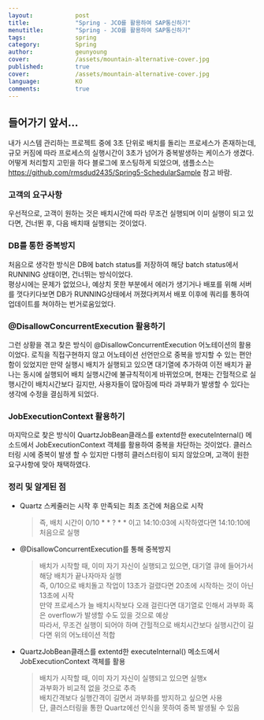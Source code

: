 ```yaml
---
layout:            post
title:             "Spring - JCO를 활용하여 SAP통신하기"
menutitle:         "Spring - JCO를 활용하여 SAP통신하기"
tags:              spring
category:          Spring
author:            geunyoung
cover:             /assets/mountain-alternative-cover.jpg
published:         true
cover:             /assets/mountain-alternative-cover.jpg
language:          KO
comments:          true
---
```


## 들어가기 앞서...

 내가 시스템 관리하는 프로젝트 중에 3초 단위로 배치를 돌리는 프로세스가 존재하는데, 규모 커짐에 따라 프로세스의 실행시간이 3초가 넘어가 중복발생하는 케이스가 생겼다. 어떻게 처리할지 고민을 하다 블로그에 포스팅하게 되었으며, 샘플소스는 https://github.com/rmsdud2435/Spring5-SchedularSample 참고 바람.

### 고객의 요구사항

우선적으로, 고객이 원하는 것은 배치시간에 따라 무조건 실행되며 이미 실행이 되고 있다면, 건너뛴 후, 다음 배치때 실행되는 것이었다.


### DB를 통한 중복방지

처음으로 생각한 방식은 DB에 batch status를 저장하여 해당 batch status에서 RUNNING 상태이면, 건너뛰는 방식이었다.  
평상시에는 문제가 없었으나, 예상치 못한 부분에서 에러가 생기거나 배포를 위해 서버를 껏다키다보면 DB가 RUNNING상태에서 꺼졌다켜져서 배포 이후에 쿼리를 통하여 업데이트를 쳐야하는 번거로움있었다.


### @DisallowConcurrentExecution 활용하기

그런 상황을 겪고 찾은 방식이 @DisallowConcurrentExecution 어노테이션의 활용이었다. 로직을 직접구현하지 않고 어노테이션 선언만으로 중복을 방지할 수 있는 편안함이 있었지만 만약 실행시 배치가 실행되고 있으면 대기열에 추가하여 이전 배치가 끝나는 동시에 실행되어 배치 실행시간에 불규칙적이게 바뀌었으며, 현재는 간헐적으로 실행시간이 배치시간보다 길지만, 사용자들이 많아짐에 따라 과부화가 발생할 수 있다는 생각에 수정을 결심하게 되었다.


### JobExecutionContext 활용하기

마지막으로 찾은 방식이 QuartzJobBean클래스를 extentd한 executeInternal() 메소드에서 JobExecutionContext 객체를 활용하여 중복을 차단하는 것이었다. 클러스터링 시에 중복이 발생 할 수 있지만 다행히 클러스터링이 되지 않았으며, 고객이 원한 요구사항에 맞아 채택하였다.


### 정리 및 알게된 점

* Quartz 스케줄러는 시작 후 만족되는 최초 조건에 처음으로 시작
  > 즉, 배치 시간이 0/10 * * ? * * 이고 14:10:03에 시작하였다면 14:10:10에 처음으로 실행
  
* @DisallowConcurrentExecution를 통해 중복방지
  > 배치가 시작할 때, 이미 자기 자신이 실행되고 있으면, 대기열 큐에 들어가서 해당 배치가 끝나자마자 실행  
  > 즉, 0/10으로 배치돌고 작업이 13초가 걸렸다면 20초에 시작하는 것이 아닌 13초에 시작  
  > 만약 프로세스가 늘 배치시작보다 오래 걸린다면 대기열로 인해서 과부화 혹은 overflow가 발생할 수도 있을 것으로 예상  
  > 따라서, 무조건 실행이 되어야 하며 간헐적으로 배치시간보다 실행시간이 길다면 위의 어노테이션 적합
  
* QuartzJobBean클래스를 extentd한 executeInternal() 메소드에서 JobExecutionContext 객체를 활용
  > 배치가 시작할 때, 이미 자기 자신이 실행되고 있으면 실행x  
  > 과부화가 비교적 없을 것으로 추측  
  > 배치간격보다 실행간격이 길면서 과부화를 방지하고 싶으면 사용  
  > 단, 클러스터링을 통한 Quartz에선 인식을 못하여 중복 발생될 수 있음



